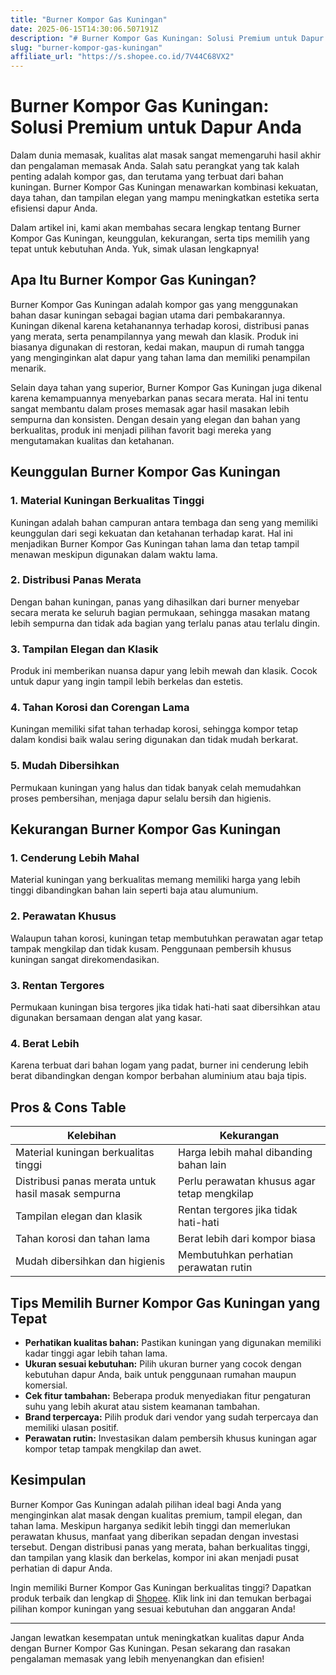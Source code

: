 ```yaml
---
title: "Burner Kompor Gas Kuningan"
date: 2025-06-15T14:30:06.507191Z
description: "# Burner Kompor Gas Kuningan: Solusi Premium untuk Dapur Anda..."
slug: "burner-kompor-gas-kuningan"
affiliate_url: "https://s.shopee.co.id/7V44C68VX2"
---
```

# Burner Kompor Gas Kuningan: Solusi Premium untuk Dapur Anda

Dalam dunia memasak, kualitas alat masak sangat memengaruhi hasil akhir dan pengalaman memasak Anda. Salah satu perangkat yang tak kalah penting adalah kompor gas, dan terutama yang terbuat dari bahan kuningan. Burner Kompor Gas Kuningan menawarkan kombinasi kekuatan, daya tahan, dan tampilan elegan yang mampu meningkatkan estetika serta efisiensi dapur Anda.

Dalam artikel ini, kami akan membahas secara lengkap tentang Burner Kompor Gas Kuningan, keunggulan, kekurangan, serta tips memilih yang tepat untuk kebutuhan Anda. Yuk, simak ulasan lengkapnya!

## Apa Itu Burner Kompor Gas Kuningan?

Burner Kompor Gas Kuningan adalah kompor gas yang menggunakan bahan dasar kuningan sebagai bagian utama dari pembakarannya. Kuningan dikenal karena ketahanannya terhadap korosi, distribusi panas yang merata, serta penampilannya yang mewah dan klasik. Produk ini biasanya digunakan di restoran, kedai makan, maupun di rumah tangga yang menginginkan alat dapur yang tahan lama dan memiliki penampilan menarik.

Selain daya tahan yang superior, Burner Kompor Gas Kuningan juga dikenal karena kemampuannya menyebarkan panas secara merata. Hal ini tentu sangat membantu dalam proses memasak agar hasil masakan lebih sempurna dan konsisten. Dengan desain yang elegan dan bahan yang berkualitas, produk ini menjadi pilihan favorit bagi mereka yang mengutamakan kualitas dan ketahanan.

## Keunggulan Burner Kompor Gas Kuningan

### 1. Material Kuningan Berkualitas Tinggi
Kuningan adalah bahan campuran antara tembaga dan seng yang memiliki keunggulan dari segi kekuatan dan ketahanan terhadap karat. Hal ini menjadikan Burner Kompor Gas Kuningan tahan lama dan tetap tampil menawan meskipun digunakan dalam waktu lama.

### 2. Distribusi Panas Merata
Dengan bahan kuningan, panas yang dihasilkan dari burner menyebar secara merata ke seluruh bagian permukaan, sehingga masakan matang lebih sempurna dan tidak ada bagian yang terlalu panas atau terlalu dingin.

### 3. Tampilan Elegan dan Klasik
Produk ini memberikan nuansa dapur yang lebih mewah dan klasik. Cocok untuk dapur yang ingin tampil lebih berkelas dan estetis.

### 4. Tahan Korosi dan Corengan Lama
Kuningan memiliki sifat tahan terhadap korosi, sehingga kompor tetap dalam kondisi baik walau sering digunakan dan tidak mudah berkarat.

### 5. Mudah Dibersihkan
Permukaan kuningan yang halus dan tidak banyak celah memudahkan proses pembersihan, menjaga dapur selalu bersih dan higienis.

## Kekurangan Burner Kompor Gas Kuningan

### 1. Cenderung Lebih Mahal
Material kuningan yang berkualitas memang memiliki harga yang lebih tinggi dibandingkan bahan lain seperti baja atau alumunium.

### 2. Perawatan Khusus
Walaupun tahan korosi, kuningan tetap membutuhkan perawatan agar tetap tampak mengkilap dan tidak kusam. Penggunaan pembersih khusus kuningan sangat direkomendasikan.

### 3. Rentan Tergores
Permukaan kuningan bisa tergores jika tidak hati-hati saat dibersihkan atau digunakan bersamaan dengan alat yang kasar.

### 4. Berat Lebih
Karena terbuat dari bahan logam yang padat, burner ini cenderung lebih berat dibandingkan dengan kompor berbahan aluminium atau baja tipis.

## Pros & Cons Table

| **Kelebihan** | **Kekurangan** |
|----------------|----------------|
| Material kuningan berkualitas tinggi | Harga lebih mahal dibanding bahan lain |
| Distribusi panas merata untuk hasil masak sempurna | Perlu perawatan khusus agar tetap mengkilap |
| Tampilan elegan dan klasik | Rentan tergores jika tidak hati-hati |
| Tahan korosi dan tahan lama | Berat lebih dari kompor biasa |
| Mudah dibersihkan dan higienis | Membutuhkan perhatian perawatan rutin |

## Tips Memilih Burner Kompor Gas Kuningan yang Tepat

- **Perhatikan kualitas bahan:** Pastikan kuningan yang digunakan memiliki kadar tinggi agar lebih tahan lama.
- **Ukuran sesuai kebutuhan:** Pilih ukuran burner yang cocok dengan kebutuhan dapur Anda, baik untuk penggunaan rumahan maupun komersial.
- **Cek fitur tambahan:** Beberapa produk menyediakan fitur pengaturan suhu yang lebih akurat atau sistem keamanan tambahan.
- **Brand terpercaya:** Pilih produk dari vendor yang sudah terpercaya dan memiliki ulasan positif.
- **Perawatan rutin:** Investasikan dalam pembersih khusus kuningan agar kompor tetap tampak mengkilap dan awet.

## Kesimpulan

Burner Kompor Gas Kuningan adalah pilihan ideal bagi Anda yang menginginkan alat masak dengan kualitas premium, tampil elegan, dan tahan lama. Meskipun harganya sedikit lebih tinggi dan memerlukan perawatan khusus, manfaat yang diberikan sepadan dengan investasi tersebut. Dengan distribusi panas yang merata, bahan berkualitas tinggi, dan tampilan yang klasik dan berkelas, kompor ini akan menjadi pusat perhatian di dapur Anda.

Ingin memiliki Burner Kompor Gas Kuningan berkualitas tinggi? Dapatkan produk terbaik dan lengkap di [Shopee](https://s.shopee.co.id/7V44C68VX2). Klik link ini dan temukan berbagai pilihan kompor kuningan yang sesuai kebutuhan dan anggaran Anda!

---

Jangan lewatkan kesempatan untuk meningkatkan kualitas dapur Anda dengan Burner Kompor Gas Kuningan. Pesan sekarang dan rasakan pengalaman memasak yang lebih menyenangkan dan efisien!